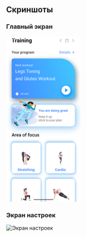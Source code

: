 ## Скриншоты

### Главный экран
<img src="Screenshot_main_page.png" alt="Главный экран" style="width: 200px;">



### Экран настроек
![Экран настроек](./screenshots/settings-screen.png)
